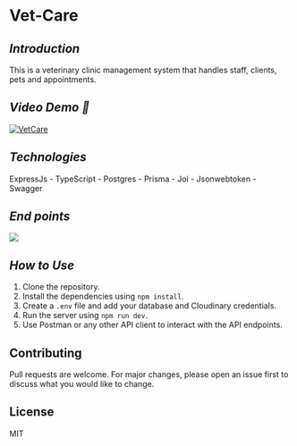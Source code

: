 # Vet-Care

## _Introduction_

This is a veterinary clinic management system that handles staff, clients, pets and appointments.

## _Video Demo 🎥_


<a href="https://www.youtube.com/watch?v=yJj5HEvEo5M" target="_blank">
  <img src="https://img.youtube.com/vi/yJj5HEvEo5M/0.jpg" alt="VetCare">
</a>



## _Technologies_

ExpressJs - TypeScript - Postgres - Prisma - Joi - Jsonwebtoken - Swagger

## _End points_

<img src="https://i.ibb.co/mCrq4D5/screencapture-localhost-5002-api-docs-2024-04-04-03-20-13.png">

## _How to Use_

1. Clone the repository.
2. Install the dependencies using `npm install`.
3. Create a `.env` file and add your database and Cloudinary credentials.
4. Run the server using `npm run dev`.
5. Use Postman or any other API client to interact with the API endpoints.

## Contributing

Pull requests are welcome. For major changes, please open an issue first to discuss what you would like to change.

## License

MIT
